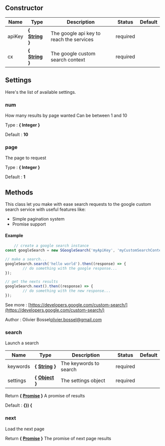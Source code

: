 ## Constructor


Name  |  Type  |  Description  |  Status  |  Default
------------  |  ------------  |  ------------  |  ------------  |  ------------
apiKey  |  **{ [String](https://developer.mozilla.org/fr/docs/Web/JavaScript/Reference/Objets_globaux/String) }**  |  The google api key to reach the services  |  required  |
cx  |  **{ [String](https://developer.mozilla.org/fr/docs/Web/JavaScript/Reference/Objets_globaux/String) }**  |  The google custom search context  |  required  |




## Settings

Here's the list of available settings.

### num

How many results by page wanted
Can be between 1 and 10

Type : **{ Integer }**

Default : **10**


### page

The page to request

Type : **{ Integer }**

Default : **1**



## Methods

This class let you make with ease search requests to the google custom search service
with useful features like:
- Simple pagination system
- Promise support


#### Example
```js
	// create a google search instance
const googleSearch = new SGoogleSearch('myApiKey', 'myCustomSearchContextKey');

// make a search...
googleSearch.search('hello world').then((response) => {
		// do something with the google response...
});

// get the nexts results
googleSearch.next().then((response) => {
		// do something with the new response...
});
```
See more : [https://developers.google.com/custom-search/](https://developers.google.com/custom-search/)

Author : Olivier Bossel<olivier.bossel@gmail.com>


### search

Launch a search


Name  |  Type  |  Description  |  Status  |  Default
------------  |  ------------  |  ------------  |  ------------  |  ------------
keywords  |  **{ [String](https://developer.mozilla.org/fr/docs/Web/JavaScript/Reference/Objets_globaux/String) }**  |  The keywords to search  |  required  |
settings  |  **{ [Object](https://developer.mozilla.org/fr/docs/Web/JavaScript/Reference/Objets_globaux/Object) }**  |  The settings object  |  required  |

Return **{ [Promise](https://developer.mozilla.org/fr/docs/Web/JavaScript/Reference/Objets_globaux/Promise) }** A promise of results

Default : **{}) {**


### next

Load the next page

Return **{ [Promise](https://developer.mozilla.org/fr/docs/Web/JavaScript/Reference/Objets_globaux/Promise) }** The promise of next page results